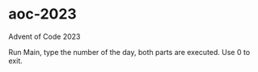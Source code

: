 # aoc-2023
Advent of Code 2023

Run Main, type the number of the day, both parts are executed.
Use 0 to exit.
